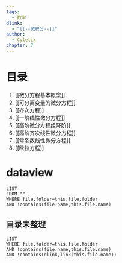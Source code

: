 ```yaml
---
tags:
  - 数学
dlink:
  - "[[--微积分--]]"
author:
  - Cyletix
chapter: 7
---
```

# 目录
1. [[微分方程基本概念]]
2. [[可分离变量的微分方程]]
3. [[齐次方程]]
4. [[一阶线性微分方程]]
5. [[高阶微分方程组降阶]]
6. [[高阶齐次线性微分方程]]
7. [[常系数线性微分方程]]
8. [[欧拉方程]]

# dataview
```dataview
LIST
FROM ""
WHERE file.folder=this.file.folder
AND !contains(file.name,this.file.name)
```
## 目录未整理
```dataview
LIST
WHERE file.folder=this.file.folder
AND !contains(file.name,this.file.name)
AND !contains(dlink,link(this.file.name))
```
